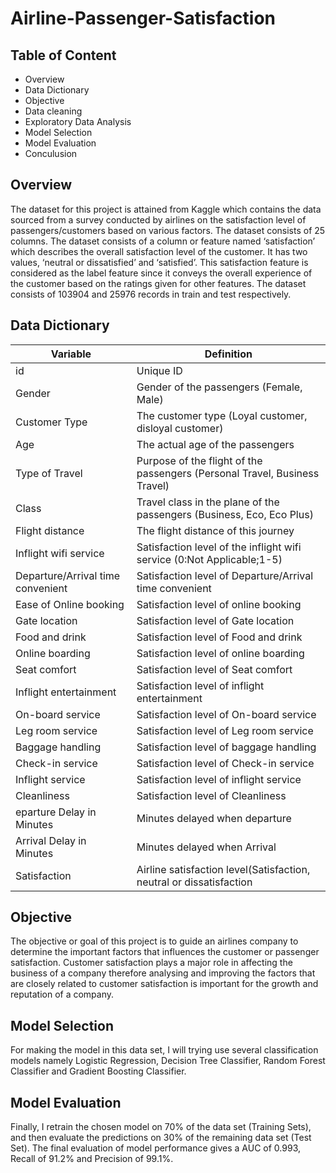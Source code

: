 # Airline-Passenger-Satisfaction
## Table of Content
* Overview
* Data Dictionary
* Objective
* Data cleaning
* Exploratory Data Analysis
* Model Selection
* Model Evaluation
* Conculusion

## Overview
The dataset for this project is attained from Kaggle which contains the data sourced from a survey conducted by airlines on the satisfaction level of passengers/customers based on various factors. The dataset consists of 25 columns. The dataset consists of a column or feature named ‘satisfaction’ which describes the overall satisfaction level of the customer. It has two values, ‘neutral or dissatisfied’ and ‘satisfied’. This satisfaction feature is considered as the label feature since it conveys the overall experience of the customer based on the ratings given for other features. The dataset consists of 103904 and 25976 records in train and test respectively.

## Data Dictionary

| Variable | Definition |
| -------- | ---------- |
| id | Unique ID |
| Gender | Gender of the passengers (Female, Male) |
| Customer Type | The customer type (Loyal customer, disloyal customer) |
| Age | The actual age of the passengers |
| Type of Travel | Purpose of the flight of the passengers (Personal Travel, Business Travel) |
| Class | Travel class in the plane of the passengers (Business, Eco, Eco Plus) |
| Flight distance | The flight distance of this journey |
| Inflight wifi service | Satisfaction level of the inflight wifi service (0:Not Applicable;1-5) |
| Departure/Arrival time convenient | Satisfaction level of Departure/Arrival time convenient |
| Ease of Online booking | Satisfaction level of online booking |
| Gate location | Satisfaction level of Gate location |
| Food and drink | Satisfaction level of Food and drink |
| Online boarding | Satisfaction level of online boarding |
| Seat comfort | Satisfaction level of Seat comfort |
| Inflight entertainment | Satisfaction level of inflight entertainment |
| On-board service | Satisfaction level of On-board service |
| Leg room service | Satisfaction level of Leg room service |
| Baggage handling | Satisfaction level of baggage handling |
| Check-in service | Satisfaction level of Check-in service |
| Inflight service | Satisfaction level of inflight service |
| Cleanliness | Satisfaction level of Cleanliness |
| eparture Delay in Minutes | Minutes delayed when departure |
| Arrival Delay in Minutes | Minutes delayed when Arrival |
| Satisfaction | Airline satisfaction level(Satisfaction, neutral or dissatisfaction |

## Objective
The objective or goal of this project is to guide an airlines company to determine the important factors that influences the customer or passenger satisfaction. Customer satisfaction plays a major role in affecting the business of a company therefore analysing and improving the factors that are closely related to customer satisfaction is important for the growth and reputation of a company.

## Model Selection
For making the model in this data set, I will trying use several classification models namely Logistic Regression, Decision Tree Classifier, Random Forest Classifier and Gradient Boosting Classifier.

## Model Evaluation
Finally, I retrain the chosen model on 70% of the data set (Training Sets), and then evaluate the predictions on 30% of the remaining data set (Test Set). The final evaluation of model performance gives a AUC of 0.993, Recall of 91.2% and Precision of 99.1%.
